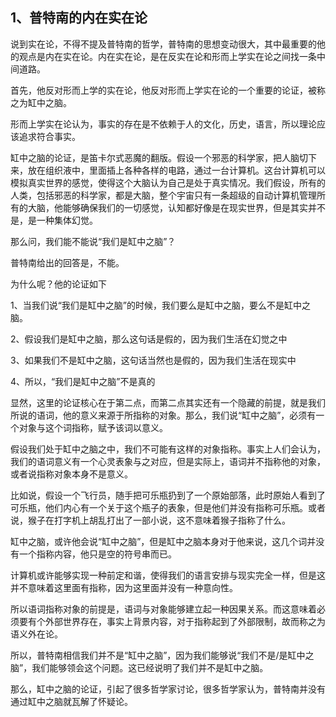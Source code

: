 <h2>1、普特南的内在实在论</h2><p data-pid="qJtBmekV">说到实在论，不得不提及普特南的哲学，普特南的思想变动很大，其中最重要的他的观点是内在实在论。内在实在论，是在反实在论和形而上学实在论之间找一条中间道路。</p><p data-pid="tZ2HrY68">首先，他反对形而上学的实在论，他反对形而上学实在论的一个重要的论证，被称之为缸中之脑。</p><p data-pid="P4Abs-mq">形而上学实在论认为，事实的存在是不依赖于人的文化，历史，语言，所以理论应该追求符合事实。</p><p data-pid="b3b2PnVZ">缸中之脑的论证，是笛卡尔式恶魔的翻版。假设一个邪恶的科学家，把人脑切下来，放在组织液中，里面插上各种各样的电路，通过一台计算机。这台计算机可以模拟真实世界的感觉，使得这个大脑认为自己是处于真实情况。我们假设，所有的人类，包括邪恶的科学家，都是大脑，整个宇宙只有一条超级的自动计算机管理所有的大脑，他能够确保我们的一切感觉，认知都好像是在现实世界，但是其实并不是，是一种集体幻觉。</p><p data-pid="m-QqPhGo">那么问，我们能不能说“我们是缸中之脑”？</p><p data-pid="DgxBNBiF">普特南给出的回答是，不能。</p><p data-pid="kRHgwioa">为什么呢？他的论证如下</p><p data-pid="_e1o0i4t">1、当我们说“我们是缸中之脑”的时候，我们要么是缸中之脑，要么不是缸中之脑。</p><p data-pid="WyghblJq">2、假设我们是缸中之脑，那么这句话是假的，因为我们生活在幻觉之中</p><p data-pid="KB7yJEef">3、如果我们不是缸中之脑，这句话当然也是假的，因为我们生活在现实中</p><p data-pid="cZsHijxo">4、所以，“我们是缸中之脑”不是真的</p><p data-pid="atuIfVEP">显然，这里的论证核心在于第二点，而第二点其实还有一个隐藏的前提，就是我们所说的语词，他的意义来源于所指称的对象。那么，我们说“缸中之脑”，必须有一个对象与这个词指称，赋予该词以意义。</p><p data-pid="cJo2HuAe">假设我们处于缸中之脑之中，我们不可能有这样的对象指称。事实上人们会认为，我们的语词意义有一个心灵表象与之对应，但是实际上，语词并不指称他的对象，或者说指称对象本身不是意义。</p><p data-pid="5AffCg9U">比如说，假设一个飞行员，随手把可乐瓶扔到了一个原始部落，此时原始人看到了可乐瓶，他们内心有一个关于这个瓶子的表象，但是他们并没有指称可乐瓶。或者说，猴子在打字机上胡乱打出了一部小说，这不意味着猴子指称了什么。</p><p data-pid="zG29qvBD">缸中之脑，或许他会说“缸中之脑”，但是缸中之脑本身对于他来说，这几个词并没有一个指称内容，他只是空的符号串而已。</p><p data-pid="e_bslOv0">计算机或许能够实现一种前定和谐，使得我们的语言安排与现实完全一样，但是这并不意味着这里面有指称，因为这里面并没有一种意向性。</p><p data-pid="DC6uYF8F">所以语词指称对象的前提是，语词与对象能够建立起一种因果关系。而这意味着必须要有个外部世界存在，事实上背景内容，对于指称起到了外部限制，故而称之为语义外在论。</p><p data-pid="kAHPhEq3">所以，普特南相信我们并不是“缸中之脑”，因为我们能够说“我们不是/是缸中之脑”，我们能够领会这个问题。这已经说明了我们并不是缸中之脑。</p><p data-pid="JVoIqcKk">那么，缸中之脑的论证，引起了很多哲学家讨论，很多哲学家认为，普特南并没有通过缸中之脑就瓦解了怀疑论。</p><p></p><p></p>